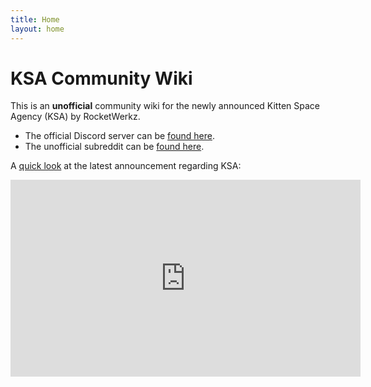 ```yaml
---
title: Home
layout: home
---
```


# KSA Community Wiki

This is an **unofficial** community wiki for the newly announced Kitten Space Agency (KSA) by RocketWerkz.

-   The official Discord server can be [found here](https://discord.gg/kittenspaceagency).
-   The unofficial subreddit can be [found here](https://www.reddit.com/r/kittenspaceagency/).

A [quick look](https://www.youtube.com/watch?v=PFZGFBjE3v8) at the latest announcement regarding KSA:

<iframe width="560" height="315" src="https://www.youtube.com/embed/PFZGFBjE3v8?si=65TJR1GgbmY7j9dS" title="YouTube video player" frameborder="0" allow="accelerometer; autoplay; clipboard-write; encrypted-media; gyroscope; picture-in-picture; web-share" referrerpolicy="strict-origin-when-cross-origin" allowfullscreen></iframe>
